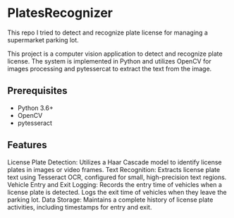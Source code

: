 # PlatesRecognizer
This repo I tried to detect and recognize plate license for managing a supermarket parking lot.

This project is a computer vision application to detect and recognize plate license. The system is implemented in Python and utilizes OpenCV for images processing and pytessercat to extract the text from the image.

## Prerequisites
- Python 3.6+
- OpenCV
- pytesseract

## Features
License Plate Detection: Utilizes a Haar Cascade model to identify license plates in images or video frames.
Text Recognition: Extracts license plate text using Tesseract OCR, configured for small, high-precision text regions.
Vehicle Entry and Exit Logging:
Records the entry time of vehicles when a license plate is detected.
Logs the exit time of vehicles when they leave the parking lot.
Data Storage: Maintains a complete history of license plate activities, including timestamps for entry and exit.
